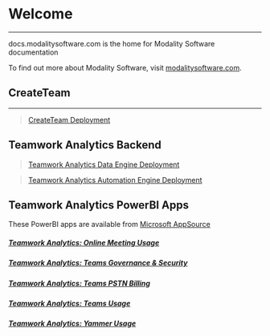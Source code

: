 # Welcome
---

docs.modalitysoftware.com is the home for Modality Software documentation

To find out more about Modality Software, visit [modalitysoftware.com](https://www.modalitysoftware.com).

## CreateTeam
---

>[CreateTeam Deployment](CreateTeam)

## Teamwork Analytics Backend

>[Teamwork Analytics Data Engine Deployment](twa/README.md)

>[Teamwork Analytics Automation Engine Deployment](twa/twabot)

## Teamwork Analytics PowerBI Apps

These PowerBI apps are available from [Microsoft AppSource](https://modalitysoftware.com/twa)

#####   [Teamwork Analytics: Online Meeting Usage](twa/ModalityOnlineMeetingUsage.md)

#####   [Teamwork Analytics: Teams Governance & Security](twa/ModalityTeamsGovernanceAndSecurity.md)

#####   [Teamwork Analytics: Teams PSTN Billing](twa/ModalityPSTNBilling.md)

#####   [Teamwork Analytics: Teams Usage](twa/ModalityTeamsUsage.md)

#####   [Teamwork Analytics: Yammer Usage](twa/ModalityYammerUsage.md)



